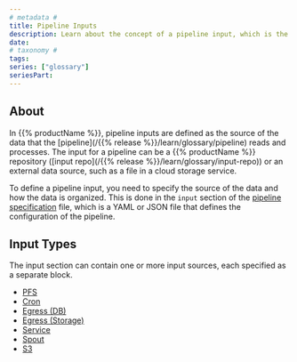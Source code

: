 ```yaml
---
# metadata #
title: Pipeline Inputs
description: Learn about the concept of a pipeline input, which is the source of the data that the pipeline reads and processes.
date:
# taxonomy #
tags: 
series: ["glossary"]
seriesPart:
---
```

## About 
In {{% productName %}}, pipeline inputs are defined as the source of the data that the [pipeline](/{{% release %}}/learn/glossary/pipeline) reads and processes. The input for a pipeline can be a {{% productName %}} repository ([input repo](/{{% release %}}/learn/glossary/input-repo)) or an external data source, such as a file in a cloud storage service.

To define a pipeline input, you need to specify the source of the data and how the data is organized. This is done in the `input` section of the [pipeline specification](/{{%release%}}/build-dags/pipeline-spec) file, which is a YAML or JSON file that defines the configuration of the pipeline.

## Input Types

The input section can contain one or more input sources, each specified as a separate block. 

- [PFS](/{{%release%}}/build-dags/pipeline-spec/input-pfs)
- [Cron](/{{%release%}}/build-dags/pipeline-spec/input-cron)
- [Egress (DB)](/{{%release%}}/build-dags/pipeline-spec/egress)
- [Egress (Storage)](/{{%release%}}/build-dags/pipeline-spec/egress)
- [Service](/{{%release%}}/build-dags/pipeline-spec/service)
- [Spout](/{{%release%}}/build-dags/pipeline-spec/spout)
- [S3](/{{%release%}}/build-dags/pipeline-spec/s3-out)